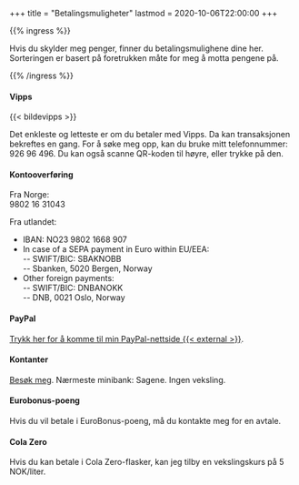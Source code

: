 +++
title = "Betalingsmuligheter"
lastmod = 2020-10-06T22:00:00
+++

{{% ingress %}}

Hvis du skylder meg penger, finner du betalingsmulighene dine her.
Sorteringen er basert på foretrukken måte for meg å motta pengene på.

{{% /ingress %}}

#### Vipps

{{< bildevipps >}}

Det enkleste og letteste er om du betaler med Vipps. Da kan transaksjonen
bekreftes en gang. For å søke meg opp, kan du bruke mitt telefonnummer:
926&nbsp;96&nbsp;496. Du kan også scanne QR-koden til høyre, eller trykke på
den.

#### Kontooverføring

Fra Norge:  
9802 16 31043

Fra utlandet:

- IBAN: NO23 9802 1668 907  
- In case of a SEPA payment in Euro within EU/EEA:  
  -- SWIFT/BIC: SBAKNOBB  
  -- Sbanken, 5020 Bergen, Norway  
- Other foreign payments:  
  -- SWIFT/BIC: DNBANOKK  
  -- DNB, 0021 Oslo, Norway

#### PayPal

[Trykk her for å komme til min PayPal-nettside {{< external >}}](https://paypal.me/petterhol?locale.x=no_NO).

#### Kontanter

[Besøk meg](../visitt). Nærmeste minibank: Sagene. Ingen veksling.

#### Eurobonus-poeng

Hvis du vil betale i EuroBonus-poeng, må du kontakte meg for en avtale.

#### Cola Zero

Hvis du kan betale i Cola Zero-flasker, kan jeg tilby en vekslingskurs på 5 NOK/liter.
